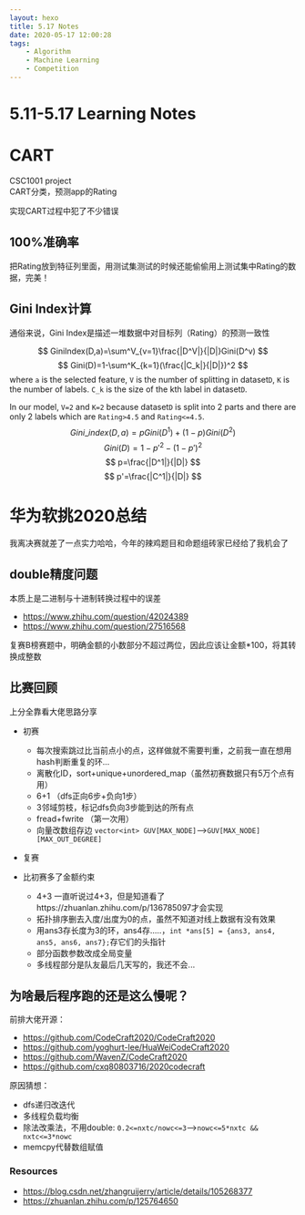 ```yaml
---
layout: hexo
title: 5.17 Notes
date: 2020-05-17 12:00:28
tags: 
    - Algorithm
    - Machine Learning
    - Competition
---
```

# 5.11-5.17 Learning Notes

# CART
CSC1001 project  
CART分类，预测app的Rating

实现CART过程中犯了不少错误

## 100%准确率
把Rating放到特征列里面，用测试集测试的时候还能偷偷用上测试集中Rating的数据，完美！

## Gini Index计算
通俗来说，Gini Index是描述一堆数据中对目标列（Rating）的预测一致性

$$ GiniIndex(D,a)=\sum^V_{v=1}\frac{|D^V|}{|D|}Gini(D^v) $$
$$ Gini(D)=1-\sum^K_{k=1}(\frac{|C_k|}{|D|})^2 $$
where `a` is the selected feature, `V` is the number of splitting in dataset`D`, `K` is the number of labels. `C_k` is the size of the kth label in dataset`D`.

In our model, `V=2` and `K=2` because dataset`D` is split into 2 parts and there are only 2 labels which are `Rating>4.5` and `Rating<=4.5`.
$$ Gini\_index(D,a)=pGini(D^1)+(1-p)Gini(D^2) $$
$$ Gini(D)=1-p'^2-(1-p')^2 $$
$$ p=\frac{|D^1|}{|D|} $$
$$ p'=\frac{|C^1|}{|D|} $$


# 华为软挑2020总结
我离决赛就差了一点实力哈哈，今年的辣鸡题目和命题组砖家已经给了我机会了

## double精度问题
本质上是二进制与十进制转换过程中的误差

+ https://www.zhihu.com/question/42024389
+ https://www.zhihu.com/question/27516568

复赛B榜赛题中，明确金额的小数部分不超过两位，因此应该让金额*100，将其转换成整数

## 比赛回顾
上分全靠看大佬思路分享

+ 初赛
  + 每次搜索跳过比当前点小的点，这样做就不需要判重，之前我一直在想用hash判断重复的环...
  + 离散化ID，sort+unique+unordered_map（虽然初赛数据只有5万个点有用）
  + 6+1 （dfs正向6步+负向1步）
  + 3邻域剪枝，标记dfs负向3步能到达的所有点
  + fread+fwrite （第一次用）
  + 向量改数组存边 `vector<int> GUV[MAX_NODE]`-->`GUV[MAX_NODE][MAX_OUT_DEGREE]`

+ 复赛
+ 比初赛多了金额约束
  + 4+3 一直听说过4+3，但是知道看了https://zhuanlan.zhihu.com/p/136785097才会实现
  + 拓扑排序删去入度/出度为0的点，虽然不知道对线上数据有没有效果
  + 用ans3存长度为3的环，ans4存.....，`int *ans[5] = {ans3, ans4, ans5, ans6, ans7};`存它们的头指针
  + 部分函数参数改成全局变量
  + 多线程部分是队友最后几天写的，我还不会...

## 为啥最后程序跑的还是这么慢呢？
前排大佬开源：
+ https://github.com/CodeCraft2020/CodeCraft2020
+ https://github.com/yoghurt-lee/HuaWeiCodeCraft2020
+ https://github.com/WavenZ/CodeCraft2020
+ https://github.com/cxq80803716/2020codecraft

原因猜想：
+ dfs递归改迭代
+ 多线程负载均衡
+ 除法改乘法，不用double: `0.2<=nxtc/nowc<=3`-->`nowc<=5*nxtc && nxtc<=3*nowc`
+ memcpy代替数组赋值


### Resources
+ https://blog.csdn.net/zhangruijerry/article/details/105268377
+ https://zhuanlan.zhihu.com/p/125764650